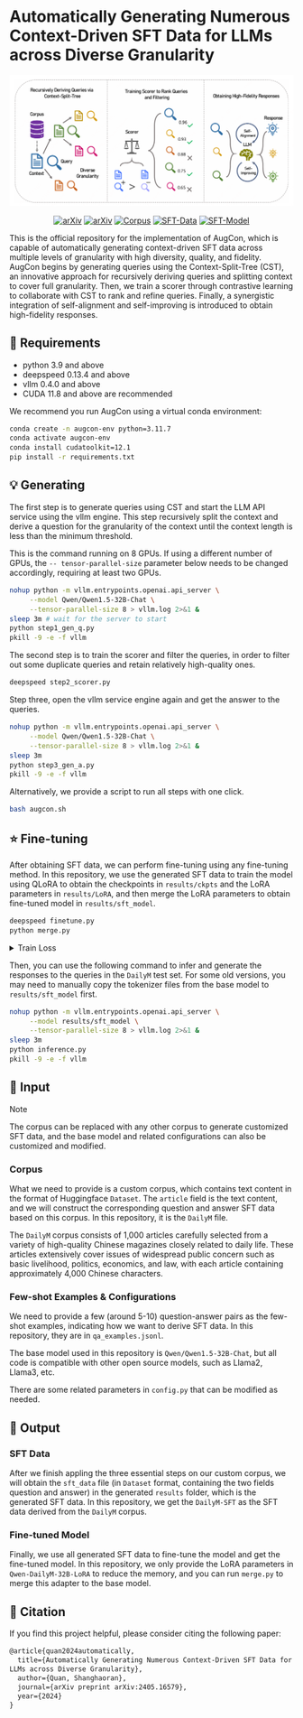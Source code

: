 # Automatically Generating Numerous Context-Driven SFT Data for LLMs across Diverse Granularity

![alt text](overview.png)

<div align="center">


[![arXiv](https://img.shields.io/badge/Paper-2405.16579-red?logo=arxiv)](https://arxiv.org/abs/2405.16579)
[![arXiv](https://img.shields.io/badge/Collection-AugCon-yallow?logo=huggingface)](https://huggingface.co/collections/quanshr/augcon-66801252752d68b77f73ee02)
[![Corpus](https://img.shields.io/badge/Corpus-DailyM-yellow)](#Corpus)
[![SFT-Data](https://img.shields.io/badge/SFT_Data-DailyM--SFT-blue)](#sft-data)
[![SFT-Model](https://img.shields.io/badge/SFT_Model-Qwen--DailyM--32B-green)](#fine-tuned-model)

</div>

This is the official repository for the implementation of AugCon, which is capable of automatically generating context-driven SFT data across multiple levels of granularity with high diversity, quality, and fidelity. 
AugCon begins by generating queries using the Context-Split-Tree (CST), an innovative approach for recursively deriving queries and splitting context to cover full granularity. Then, we train a scorer through contrastive learning to collaborate with CST to rank and refine queries. Finally, a synergistic integration of self-alignment and self-improving is introduced to obtain high-fidelity responses.

## 🔧 Requirements

- python 3.9 and above
- deepspeed 0.13.4 and above
- vllm 0.4.0 and above
- CUDA 11.8 and above are recommended

We recommend you run AugCon using a virtual conda environment:

```bash
conda create -n augcon-env python=3.11.7
conda activate augcon-env
conda install cudatoolkit=12.1
pip install -r requirements.txt
```

## 💡 Generating

The first step is to generate queries using CST and start the LLM API service using the vllm engine. This step recursively split the context and derive a question for the granularity of the context until the context length is less than the minimum threshold.

This is the command running on 8 GPUs. If using a different number of GPUs, the `-- tensor-parallel-size` parameter below needs to be changed accordingly, requiring at least two GPUs.

```bash
nohup python -m vllm.entrypoints.openai.api_server \
     --model Qwen/Qwen1.5-32B-Chat \
     --tensor-parallel-size 8 > vllm.log 2>&1 &
sleep 3m # wait for the server to start
python step1_gen_q.py
pkill -9 -e -f vllm
```

The second step is to train the scorer and filter the queries, in order to filter out some duplicate queries and retain relatively high-quality ones.

```bash
deepspeed step2_scorer.py
```

Step three, open the vllm service engine again and get the answer to the queries. 

```bash
nohup python -m vllm.entrypoints.openai.api_server \
     --model Qwen/Qwen1.5-32B-Chat \
     --tensor-parallel-size 8 > vllm.log 2>&1 &
sleep 3m
python step3_gen_a.py
pkill -9 -e -f vllm
```

Alternatively, we provide a script to run all steps with one click.

```bash
bash augcon.sh
```

## ⭐ Fine-tuning

After obtaining SFT data, we can perform fine-tuning using any fine-tuning method. In this repository, we use the generated SFT data to train the model using QLoRA to obtain the checkpoints in `results/ckpts` and the LoRA parameters in `results/LoRA`, and then merge the LoRA parameters to obtain fine-tuned model in `results/sft_model`.


```bash
deepspeed finetune.py
python merge.py
```

<details><summary>Train Loss</summary>

![alt text](loss.png)

The overall satisfaction scores increase steadily in both the `DailyM` test set and `AlignBench` during the training process. An interesting observation is that the training loss appears to plateau within epochs from Epoch 2 onwards, yet we observe sudden drops in loss at the boundaries between twoconsecutive epochs. This pattern strongly signals that our training dataset is characterized by extremely low similarity and exceptionally high diversity, meaning that training on one segment of data does not have an impact on the loss associated with another segment. 

</details>

Then, you can use the following command to infer and generate the responses to the queries in the `DailyM` test set. For some old versions, you may need to manually copy the tokenizer files from the base model to `results/sft_model` first.

```bash
nohup python -m vllm.entrypoints.openai.api_server \
     --model results/sft_model \
     --tensor-parallel-size 8 > vllm.log 2>&1 &
sleep 3m
python inference.py
pkill -9 -e -f vllm
```

## 📖 Input

> [!NOTE]
> The corpus can be replaced with any other corpus to generate customized SFT data, and the base model and related configurations can also be customized and modified.

### Corpus

What we need to provide is a custom corpus, which contains text content in the format of Huggingface `Dataset`. The `article` field is the text content, and we will construct the corresponding question and answer SFT data based on this corpus. In this repository, it is the `DailyM` file.

The `DailyM` corpus consists of 1,000 articles carefully selected from a variety of high-quality Chinese magazines closely related to daily life. These articles extensively cover issues of widespread public concern such as basic livelihood, politics, economics, and law, with each article containing approximately 4,000 Chinese characters.

### Few-shot Examples & Configurations

We need to provide a few (around 5-10) question-answer pairs as the few-shot examples, indicating how we want to derive SFT data. In this repository, they are in `qa_examples.jsonl`.

The base model used in this repository is `Qwen/Qwen1.5-32B-Chat`, but all code is compatible with other open source models, such as Llama2, Llama3, etc.

There are some related parameters in `config.py` that can be modified as needed.

## 📖 Output

### SFT Data

After we finish appling the three essential steps on our custom corpus, we will obtain the `sft_data` file (in `Dataset` format, containing the two fields question and answer) in the generated `results` folder, which is the generated SFT data. In this repository, we get the `DailyM-SFT` as the SFT data derived from the `DailyM` corpus.

### Fine-tuned Model

Finally, we use all generated SFT data to fine-tune the model and get the fine-tuned model. In this repository, we only provide the LoRA parameters in `Qwen-DailyM-32B-LoRA` to reduce the memory, and you can run `merge.py` to merge this adapter to the base model.


## 🚀 Citation

If you find this project helpful, please consider citing the following paper:

```
@article{quan2024automatically,
  title={Automatically Generating Numerous Context-Driven SFT Data for LLMs across Diverse Granularity},
  author={Quan, Shanghaoran},
  journal={arXiv preprint arXiv:2405.16579},
  year={2024}
}
```
